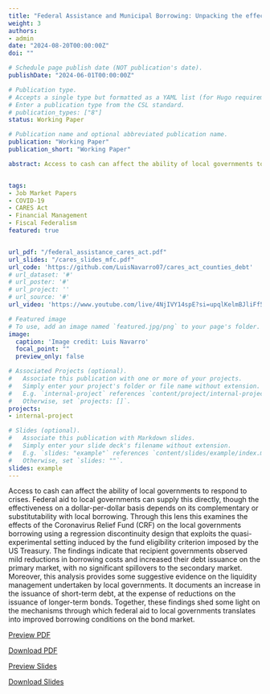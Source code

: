 ```yaml
---
title: "Federal Assistance and Municipal Borrowing: Unpacking the effects of the CARES Act on Government Liquidity Management"
weight: 3
authors:
- admin
date: "2024-08-20T00:00:00Z"
doi: ""

# Schedule page publish date (NOT publication's date).
publishDate: "2024-06-01T00:00:00Z"

# Publication type.
# Accepts a single type but formatted as a YAML list (for Hugo requirements).
# Enter a publication type from the CSL standard.
# publication_types: ["8"]
status: Working Paper

# Publication name and optional abbreviated publication name.
publication: "Working Paper"
publication_short: "Working Paper"

abstract: Access to cash can affect the ability of local governments to respond to crises. Federal aid to local governments can supply this directly, though the effectiveness on a dollar-per-dollar basis depends on its complementary or substitutability with local borrowing. Through this lens this examines the effects of the Coronavirus Relief Fund (CRF) on the local governments borrowing using a regression discontinuity design that exploits the quasi-experimental setting induced by the fund eligibility criterion imposed by the US Treasury. The findings indicate that recipient governments observed mild reductions in borrowing costs and increased their debt issuance on the primary market, with no significant spillovers to the secondary market. Moreover, this analysis provides some suggestive evidence on the liquidity management undertaken by local governments. It documents an increase in the issuance of short-term debt, at the expense of reductions on the issuance of longer-term bonds. Together, these findings shed some light on the mechanisms through which federal aid to local governments translates into improved borrowing conditions on the bond market. 


tags:
- Job Market Papers
- COVID-19 
- CARES Act
- Financial Management
- Fiscal Federalism
featured: true


url_pdf: "/federal_assistance_cares_act.pdf"
url_slides: "/cares_slides_mfc.pdf"
url_code: 'https://github.com/LuisNavarro07/cares_act_counties_debt'
# url_dataset: '#'
# url_poster: '#'
# url_project: ''
# url_source: '#'
url_video: 'https://www.youtube.com/live/4NjIVY14spE?si=upqlKelmBJliFf5Z&t=9974'

# Featured image
# To use, add an image named `featured.jpg/png` to your page's folder. 
image:
  caption: 'Image credit: Luis Navarro'
  focal_point: ""
  preview_only: false

# Associated Projects (optional).
#   Associate this publication with one or more of your projects.
#   Simply enter your project's folder or file name without extension.
#   E.g. `internal-project` references `content/project/internal-project/index.md`.
#   Otherwise, set `projects: []`.
projects:
- internal-project

# Slides (optional).
#   Associate this publication with Markdown slides.
#   Simply enter your slide deck's filename without extension.
#   E.g. `slides: "example"` references `content/slides/example/index.md`.
#   Otherwise, set `slides: ""`.
slides: example
---
```


Access to cash can affect the ability of local governments to respond to crises. Federal aid to local governments can supply this directly, though the effectiveness on a dollar-per-dollar basis depends on its complementary or substitutability with local borrowing. Through this lens this examines the effects of the Coronavirus Relief Fund (CRF) on the local governments borrowing using a regression discontinuity design that exploits the quasi-experimental setting induced by the fund eligibility criterion imposed by the US Treasury. The findings indicate that recipient governments observed mild reductions in borrowing costs and increased their debt issuance on the primary market, with no significant spillovers to the secondary market. Moreover, this analysis provides some suggestive evidence on the liquidity management undertaken by local governments. It documents an increase in the issuance of short-term debt, at the expense of reductions on the issuance of longer-term bonds. Together, these findings shed some light on the mechanisms through which federal aid to local governments translates into improved borrowing conditions on the bond market. 

<a href="federal_assistance_cares_act.pdf" target="_blank" class="btn btn-primary">Preview PDF</a>

<a href="federal_assistance_cares_act.pdf" download class="btn btn-secondary">Download PDF</a>

<a href="cares_slides_mfc.pdf" target="_blank" class="btn btn-primary">Preview Slides</a>

<a href="cares_slides_mfc.pdf" download class="btn btn-secondary">Download Slides</a>
